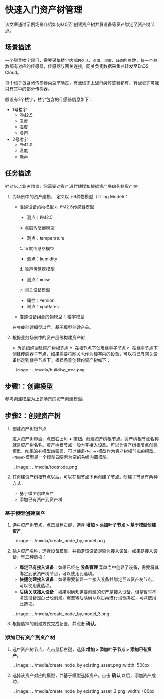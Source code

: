# 快速入门资产树管理

该文章通过示例场景介绍如何从0至1创建资产树并将设备等资产绑定至资产树节点。

## 场景描述

一个智慧楼宇项目，需要采集楼宇内部`PM2.5`，`温度`、`湿度`、`噪声`的参数，每一个参数都有对应的传感器，传感器与网关连接，网关负责数据采集并转发至EnOS Cloud。

每个楼宇包含的传感器类型不确定，有些楼宇上述四类传感器都有，有些楼宇可能只有其中的部分传感器。

假设有2个楼宇，楼宇包含的传感器信息如下：
- 1号楼宇
  - PM2.5
  - 温度
  - 湿度
  - 噪声
- 2号楼宇
  - PM2.5
  - 温度
  - 噪声

## 任务描述

针对以上业务场景，你需要对资产进行建模和根据资产层级构建资产树。

1. 为场景中的资产建模， 定义以下6种物模型（Thing Model）：

   + 描述设备的物模型
     a. PM2.5传感器模型
        - 测点：PM2.5

     b. 温度传感器模型
        - 测点：temperature

     c. 湿度传感器模型
        - 测点：humidity

     d. 噪声传感器模型
        - 测点：noise

     e. 网关设备模型
        - 属性：version
        - 测点：cpuRates

   + 描述设备组合的物模型
     f. 楼宇模型

   在完成创建模型以后，基于模型创建产品。

2. 根据业务场景中的资产层级构建资产树

   a. 为该组织创建资产树根节点
   b. 在根节点下创建楼宇子节点
   c. 在楼宇节点下创建传感器子节点，如果需要将网关也作为楼宇内的设备，可以将已有网关设备绑定到楼宇节点下。根据场景创建的资产树如下：

   .. image:: ../media/building_tree.png

## 步骤1：创建模型

参考[创建模型](../model/creating_model)为上述场景的资产创建模型。

## 步骤2：创建资产树

1. 创建资产树根节点

   进入资产树界面，点击右上角 **+** 按钮，创建资产树根节点。资产树根节点名称就是资产树名称。资产树根节点一般为非接入设备。可以为资产树根节点创建模型，如果没有模型四要素，可以使用`<None>`模型作为资产树根节点的模型。`<None>`模型是一个模型四要素为空的系统内置模型。

   .. image:: ../media/rootnode.png

2. 在创建资产树根节点以后，可以在根节点下再创建子节点。创建子节点有两种方式：

   - 基于模型创建资产
   - 添加已有资产到资产树

### 基于模型创建资产

1. 选中资产树节点，点击鼠标右键，选择 **增加 > 添加叶子节点 > 基于模型创建资产**。

   .. image:: ../media/create_node_by_model.png

2. 输入资产名称，选择设备模型，并指定该设备是否为接入设备。如果是接入设备，有三种选项：

   - **绑定已有接入设备**：如果已经在 **设备管理** 菜单当中创建了设备，需要将其绑定到该资产树节点，可以使用此选项。
   - **快捷创建接入设备**：如果需要新建一个接入设备并绑定至该资产树节点，可以使用此选项。
   - **后续关联接入设备**：如果明确知道要创建的资产是接入设备，但是暂时不清楚设备是否已经创建，需要等后续确认以后再进行设备绑定，可以使用此选项。

   .. image:: ../media/create_node_by_model_3.png

3. 根据选择的创建方式完成配置，并点击 **确认**。

### 添加已有资产到资产树

1. 选中资产树节点，点击鼠标右键，选择 **增加 > 添加叶子节点 > 添加已有资产**。

   .. image:: ../media/create_node_by_existing_asset.png
      :width: 500px

2. 选择该资产对应的模型，并基于模型选择资产。点击 **确认** 以后，添加资产成功。

   .. image:: ../media/create_node_by_existing_asset_2.png
      :width: 400px

<!--end-->
